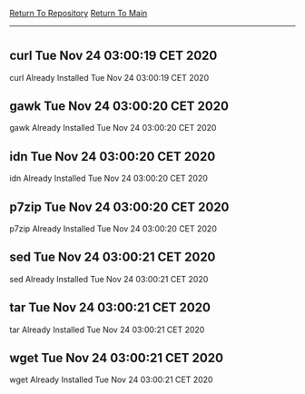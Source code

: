 [Return To Repository](https://github.com/bast69/piholeparser/)
[Return To Main](https://github.com/bast69/piholeparser/blob/master/RecentRunLogs/Mainlog.md)
____________________________________
# 
## curl Tue Nov 24 03:00:19 CET 2020
curl Already Installed Tue Nov 24 03:00:19 CET 2020
## gawk Tue Nov 24 03:00:20 CET 2020
gawk Already Installed Tue Nov 24 03:00:20 CET 2020
## idn Tue Nov 24 03:00:20 CET 2020
idn Already Installed Tue Nov 24 03:00:20 CET 2020
## p7zip Tue Nov 24 03:00:20 CET 2020
p7zip Already Installed Tue Nov 24 03:00:20 CET 2020
## sed Tue Nov 24 03:00:21 CET 2020
sed Already Installed Tue Nov 24 03:00:21 CET 2020
## tar Tue Nov 24 03:00:21 CET 2020
tar Already Installed Tue Nov 24 03:00:21 CET 2020
## wget Tue Nov 24 03:00:21 CET 2020
wget Already Installed Tue Nov 24 03:00:21 CET 2020
